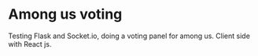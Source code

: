 # Among us voting 
Testing Flask and Socket.io, doing a voting panel for among us. Client side with React js.
